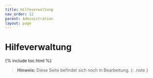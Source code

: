 ```yaml
---
title: Hilfeverwaltung
nav_order: 12
parent: Administration
layout: page
---
```


# Hilfeverwaltung
{% include toc.html %}

> **Hinweis:** Diese Seite befindet sich noch in Bearbeitung.
{: .note }
